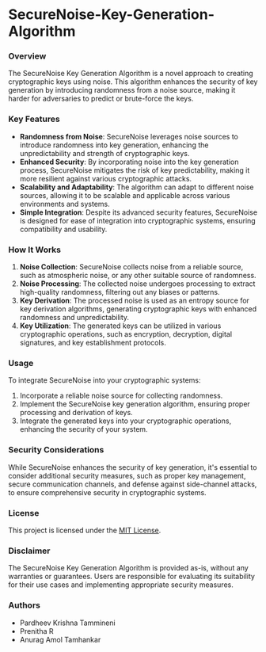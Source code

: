 # SecureNoise-Key-Generation-Algorithm

### Overview
The SecureNoise Key Generation Algorithm is a novel approach to creating cryptographic keys using noise. This algorithm enhances the security of key generation by introducing randomness from a noise source, making it harder for adversaries to predict or brute-force the keys.

### Key Features
- **Randomness from Noise**: SecureNoise leverages noise sources to introduce randomness into key generation, enhancing the unpredictability and strength of cryptographic keys.
- **Enhanced Security**: By incorporating noise into the key generation process, SecureNoise mitigates the risk of key predictability, making it more resilient against various cryptographic attacks.
- **Scalability and Adaptability**: The algorithm can adapt to different noise sources, allowing it to be scalable and applicable across various environments and systems.
- **Simple Integration**: Despite its advanced security features, SecureNoise is designed for ease of integration into cryptographic systems, ensuring compatibility and usability.

### How It Works
1. **Noise Collection**: SecureNoise collects noise from a reliable source, such as atmospheric noise, or any other suitable source of randomness.
2. **Noise Processing**: The collected noise undergoes processing to extract high-quality randomness, filtering out any biases or patterns.
3. **Key Derivation**: The processed noise is used as an entropy source for key derivation algorithms, generating cryptographic keys with enhanced randomness and unpredictability.
4. **Key Utilization**: The generated keys can be utilized in various cryptographic operations, such as encryption, decryption, digital signatures, and key establishment protocols.

### Usage
To integrate SecureNoise into your cryptographic systems:
1. Incorporate a reliable noise source for collecting randomness.
2. Implement the SecureNoise key generation algorithm, ensuring proper processing and derivation of keys.
3. Integrate the generated keys into your cryptographic operations, enhancing the security of your system.

### Security Considerations
While SecureNoise enhances the security of key generation, it's essential to consider additional security measures, such as proper key management, secure communication channels, and defense against side-channel attacks, to ensure comprehensive security in cryptographic systems.

### License
This project is licensed under the [MIT License](LICENSE).

### Disclaimer
The SecureNoise Key Generation Algorithm is provided as-is, without any warranties or guarantees. Users are responsible for evaluating its suitability for their use cases and implementing appropriate security measures.

### Authors
- Pardheev Krishna Tammineni
- Prenitha R
- Anurag Amol Tamhankar
